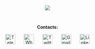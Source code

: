 <!-- HI text -->
<br>
<p align="center">
<img src="https://readme-typing-svg.demolab.com/?lines=HI,+I'm+Alireza!+\^o^/;&font=Fira%20Code&center=true&width=380&height=50&duration=3500&pause=2400&color=33e91b">
</p>
<br>


<!-- Social icons section -->
<p align="center"><strong>Contacts:</strong></p>
<p align="center">
  <a href="https://t.me/TheSeverusMoriarty"><img width="32px" alt="Telegram" title="Telegram" src="https://i.imgur.com/FrPohCq.png"/></a>
  &#8287;&#8287;&#8287;&#8287;&#8287;
  <a href="https://chatwith.io/s/alireza-2"><img width="32px" alt="Whatsapp" title="Whatsapp" src="https://cdn2.iconfinder.com/data/icons/social-messaging-ui-color-shapes-2-free/128/social-whatsapp-circle-512.png"/></a>
  &#8287;&#8287;&#8287;&#8287;&#8287;
  <a href="https://twitter.com/AlirezaKzemi18?s=09"><img width="32px" alt="Twitter" title="Twitter" src="https://icon-library.com/images/twitter-circle-icon-png/twitter-circle-icon-png-13.jpg"/></a>
  &#8287;&#8287;&#8287;&#8287;&#8287;
  <a href="https://alireza2212kazemi@gmail.com"><img width="32px" alt="Gmail" title="Gmail" src="https://www.freepnglogos.com/uploads/logo-gmail-png/logo-gmail-png-gmail-icons-png-vector-icons-and-png-backgrounds-18.png"></a>
  &#8287;&#8287;&#8287;&#8287;&#8287;
  <a href="https://www.linkedin.com/in/alireza-kazemi-2a03381b8"><img width="32px" alt="LinkedIn" title="LinkedIn" src="https://upload.wikimedia.org/wikipedia/commons/thumb/f/f8/LinkedIn_icon_circle.svg/800px-LinkedIn_icon_circle.svg.png"/></a>
</p>
